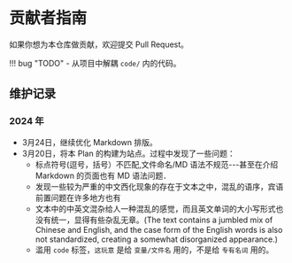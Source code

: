# 贡献者指南

如果你想为本仓库做贡献，欢迎提交 Pull Request。

!!! bug "TODO"
    - 从项目中解耦 `code/` 内的代码。

## 维护记录

### 2024 年

- 3月24日，继续优化 Markdown 排版。
- 3月20日，将本 Plan 的构建为站点。过程中发现了一些问题：
    - 标点符号(逗号，括号）不匹配,文件命名/MD 语法不规范---甚至在介绍 Markdown 的页面也有 MD 语法问题．
    - 发现一些较为严重的中文西化现象的存在于文本之中，混乱的语序，宾语前置问题在许多地方也有
    - 文本中的中英文混杂给人一种混乱的感觉，而且英文单词的大小写形式也没有统一，显得有些杂乱无章。(The text contains a jumbled mix of Chinese and English, and the case form of the English words is also not standardized, creating a somewhat disorganized appearance.)
    - 滥用 `code` 标签，`这玩意` 是给 `变量/文件名` 用的，不是给 `专有名词` 用的。
